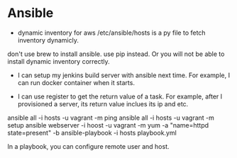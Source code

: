 # Ansible 
* dynamic inventory for aws
/etc/ansible/hosts is a py file to fetch inventory dynamicly.

don't use brew to install ansible. use pip instead. Or you will not be able to install dynamic inventory correctly.

* I can setup my jenkins build server with ansible next time. For example, I can run docker container when it starts.

* I can use register to get the return value of a task. For example, after I provisioned a server, its return value inclues its ip and etc.

ansible all -i hosts -u vagrant -m ping
ansible all -i hosts -u vagrant -m setup
ansible webserver -i hoost -u vagrant -m yum -a "name=httpd state=present" -b
ansible-playbook -i hosts playbook.yml

In a playbook, you can configure remote user and host. 